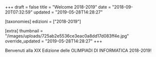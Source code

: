 +++
draft = false
title = "Welcome 2018-2019"
date = "2018-09-20T07:32:59"
updated = "2019-05-28T14:28:27"

[taxonomies]
edizioni = ["2018-2019"]

[extra]
thumbnail = "/images/uploads/725ab2e5536ce3eac0a8dd17d083ff4e.jpg"
override_updated = "2019-05-28T14:28:27"
+++

Benvenuti alla XIX Edizione delle OLIMPIADI DI INFORMATICA 2018-2019!
